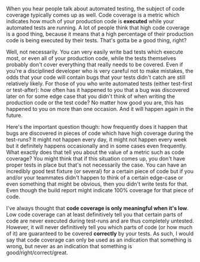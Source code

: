 When you hear people talk about automated testing, the subject of code coverage typically comes up as well.  Code coverage is a metric which indicates how much of your production code is <strong>executed</strong> while your automated tests are running.  A lot of people think that high code coverage is a good thing, because it means that a high percentage of their production code is being executed by their tests.  That's gotta be a good thing, right?

Well, not necessarily.  You can very easily write bad tests which execute most, or even all of your production code, while the tests themselves probably don't cover everything that really needs to be covered.  Even if you're a disciplined developer who is very careful not to make mistakes, the odds that your code will contain bugs that your tests didn't catch are still relatively likely.  For those of you who write automated tests (either test-first or test-after): how often has it happened to you that a bug was discovered later on for some edge case that you didn't think of when writing the production code or the test code?  No matter how good you are, this has happened to you on more than one occasion.  And it will happen again in the future.  

Here's the important question though: how frequently does it happen that bugs are discovered in pieces of code which have high coverage during the test-runs?  It might not happen every day, it might not happen every week but it definitely happens occasionally and in some cases even frequently.  What exactly does that tell you about the value of a metric such as code coverage?  You might think that if this situation comes up, you don't have proper tests in place but that's not necessarily the case.  You can have an incredibly good test fixture (or several) for a certain piece of code but if you and/or your teammates didn't happen to think of a certain edge-case or even something that might be obvious, then you didn't write tests for that.  Even though the build report might indicate 100% coverage for that piece of code.

I've always thought that <strong>code coverage is only meaningful when it's low</strong>.  Low code coverage can at least definitively tell you that certain parts of code are never executed during test-runs and are thus completely untested. However, it will never definitively tell you which parts of code (or how much of it) are guaranteed to be covered <strong>correctly</strong> by your tests.  As such, I would say that code coverage can only be used as an indication that something is wrong, but never as an indication that something is good/right/correct/great.